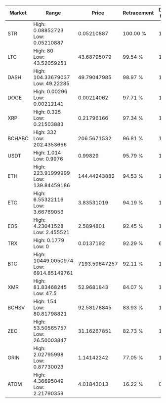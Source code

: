 | Market | Range | Price| Retracement | Doubles to 50% |
| --- | --- | --- | --- | --- |
| STR | High: 0.08852723<br />Low: 0.05210887 | 0.05210887 | 100.00 % | 1.35 |
| LTC | High: 80<br />Low: 43.52059251 | 43.68795079 | 99.54 % | 1.41 |
| DASH | High: 104.33679037<br />Low: 49.22285 | 49.79047985 | 98.97 % | 1.54 |
| DOGE | High: 0.00296<br />Low: 0.00212141 | 0.00214062 | 97.71 % | 1.19 |
| XRP | High: 0.325<br />Low: 0.21503883 | 0.21796166 | 97.34 % | 1.24 |
| BCHABC | High: 332<br />Low: 202.4353666 | 206.5671532 | 96.81 % | 1.29 |
| USDT | High: 1.014<br />Low: 0.9976 | 0.99829 | 95.79 % | 1.01 |
| ETH | High: 223.91999999<br />Low: 139.84459186 | 144.44243882 | 94.53 % | 1.26 |
| ETC | High: 6.55322116<br />Low: 3.66769053 | 3.83531019 | 94.19 % | 1.33 |
| EOS | High: 4.23041528<br />Low: 2.455521 | 2.5894801 | 92.45 % | 1.29 |
| TRX | High: 0.1779<br />Low: 0 | 0.0137192 | 92.29 % | 6.48 |
| BTC | High: 10449.0050974<br />Low: 6914.85149761 | 7193.59647257 | 92.11 % | 1.21 |
| XMR | High: 81.83468245<br />Low: 47.5 | 52.9681843 | 84.07 % | 1.22 |
| BCHSV | High: 154<br />Low: 80.81798821 | 92.58178845 | 83.93 % | 1.27 |
| ZEC | High: 53.50565757<br />Low: 26.50003847 | 31.16267851 | 82.73 % | 1.28 |
| GRIN | High: 2.02795998<br />Low: 0.87730023 | 1.14142242 | 77.05 % | 1.27 |
| ATOM | High: 4.36695049<br />Low: 2.21790359 | 4.01843013 | 16.22 % | 0.00 |
